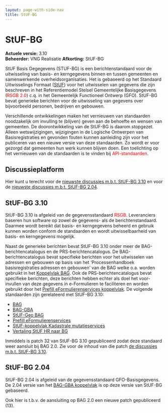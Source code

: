 ```yaml
---
layout: page-with-side-nav
title: StUF-BG
---
```

# StUF-BG

**Actuele versie:** 3.10  
**Beheerder:**  VNG Realisatie
**Afkorting:**  StUF-BG

StUF Basis Gegegevens (STUF-BG) is een berichtenstandaard voor de
uitwisseling van basis- en kerngegevens binnen en tussen gemeenten en
samenwerkende overheidsorganisaties. Het is gebaseerd op het Standaard
Uitwisselings Formaat ([StUF](https://vng-realisatie.github.io/StUF-onderlaag/)) voor
het uitwisselen van gegevens die zijn beschreven in het Referentiemodel
Stelsel Gemeentelijke Basisgegevens (<span style="color:red">RSGB
2.0</span>) c.q. in
het Gemeentelijk Functioneel Ontwerp (GFO). StUF-BG bevat generieke
berichten voor de uitwisseling van gegevens over bijvoorbeeld personen,
bedrijven en gebouwen.

Verschillende ontwikkelingen maken het vernieuwen van standaarden noodzakelijk om invulling te (blijven) geven aan de behoefte en wensen van gemeenten. De doorontwikkeling van de StUF-BG is daarom stopgezet. Alleen wetswijzigingen, wijzigingen in de Logische Ontwerpen van Basisregistraties en gevonden fouten kunnen aanleiding zijn voor het publiceren van een nieuwe versie van deze standaarden. Zo wordt er voor gezorgd dat gemeenten hun werk kunnen blijven doen. Een toelichting op het vernieuwen van de standaarden is te vinden bij <span style="color:red">API-standaarden</span>.

## Discussieplatform

Hier kunt u terecht voor de [nieuwste discussies m.b.t. StUF-BG
3.10](https://github.com/VNG-Realisatie/StUF-Standaarden/labels/StUF-BG%203.10)
en voor de [nieuwste discussies m.b.t. StUF-BG
2.04](https://github.com/VNG-Realisatie/StUF-Standaarden/labels/StUF-BG%202.04).

## StUF-BG 3.10

StUF-BG 3.10 is afgeleid van de gegevensstandaard
<span style="color:red">RSGB</span>.
Leveranciers baseren hun software op zowel de gegevens- als de
berichtenstandaard. Daarmee wordt bereikt dat basis- en kerngegevens
beheerd en gebruik kunnen worden conform de standaarden en wordt
uitwisselbaarheid van basis- en kerngegevens mogelijk.

Naast de generieke berichten bevat StUF-BG 3.10 onder meer de
BAG-berichtencatalogus en de PRS-berichtencatalogus. De
BAG-berichtencatalogus bevat specifieke berichten voor het uitwisselen
van adressen en gebouwen op basis van het ‘Processenhandboek
basisregistraties adressen en gebouwen’ van de BAG welke o.a. worden
gebruikt in het [Koppelvlak BAG](https://vng-realisatie.github.io/StUF-BAG/). Ook de
PRS-berichtencatalogus bevat specifieke berichten, deze berichten hebben
echter als doel het voor-invullen van deze gegevens in e-Formulieren te
faciliteren en worden gebruikt door het [Prefill eFormulierenservices
koppelvlak](https://vng-realisatie.github.io/Prefill-eFormulierenservices/). De volgende
standaarden zijn gerelateerd met StUF-BG 3.10:

- [BAG](https://vng-realisatie.github.io/StUF-BAG/)
- [BAG-GBA](https://vng-realisatie.github.io/StUF-BAG-GBA/)
- [StUF-Geo BAG](https://www.geonovum.nl/geo-standaarden/bgt-imgeo#standaarden)
- [Prefill eFormulierenservices](https://vng-realisatie.github.io/Prefill-eFormulierenservices/)
- [StUF-koppelvlak Kadastrale mutatieservices](https://vng-realisatie.github.io/Kadastrale-mutatieservices/)
- [Vertaling StUF HR naar BG](documenten/Vertaling_NHR.zip)

Inmiddels is patch 32 van StUF-BG 3.10 gepubliceerd zodat deze standaard
weer aansluit bij BAG 2.0. Zie voor de inhoud van die patch [de
discussies m.b.t. StUF-BG
3.10](https://github.com/VNG-Realisatie/StUF-Standaarden/labels/StUF-BG%203.10).

## StUF-BG 2.04

StUF-BG 2.04 is afgeleid van de gegevensstandaard GFO-Basisgegevens. De
2.04 versie van het [BAG-GBA koppelvlak](https://vng-realisatie.github.io/StUF-BAG-GBA/) is op
deze versie van StUF-BG gebaseerd.

Ook hier is t.b.v. de aansluiting op BAG 2.0 een nieuwe patch gepubliceerd (13).